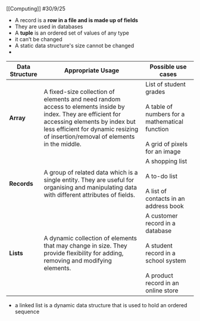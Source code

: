 [[Computing]]
#30/9/25 
- A record is a **row in a file and is made up of fields**
- They are used in databases
- A **tuple** is an ordered set of values of any type
- it can’t be changed
- A static data structure's size cannot be changed
- 

| **Data Structure** | **Appropriate Usage**                                                                                                                                                                                                              | **Possible use cases**                                                                                                |
| ------------------ | ---------------------------------------------------------------------------------------------------------------------------------------------------------------------------------------------------------------------------------- | --------------------------------------------------------------------------------------------------------------------- |
| **Array**          | A fixed-size collection of elements and need random access to elements inside by index. They are efficient for accessing elements by index but less efficient for dynamic resizing of insertion/removal of elements in the middle. | List of student grades<br><br>A table of numbers for a mathematical function<br><br>A grid of pixels for an image     |
| **Records**        | A group of related data which is a single entity. They are useful for organising and manipulating data with different attributes of fields.                                                                                        | A shopping list<br><br>A to-do list<br><br>A list of contacts in an address book                                      |
| **Lists**          | A dynamic collection of elements that may change in size. They provide flexibility for adding, removing and modifying elements.                                                                                                    | A customer record in a database<br><br>A student record in a school system<br><br>A product record in an online store |
- a linked list is a dynamic data structure that is used to hold an ordered sequence